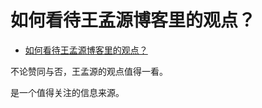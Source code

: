 # 如何看待王孟源博客里的观点？

- [如何看待王孟源博客里的观点？](https://www.zhihu.com/question/50424630/answer/981412766)


不论赞同与否，王孟源的观点值得一看。

是一个值得关注的信息来源。
